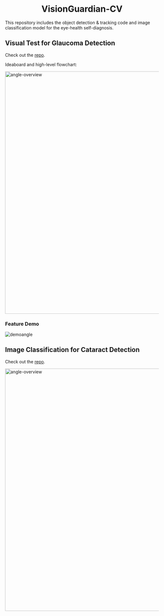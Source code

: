 <h1 align='center'>
  VisionGuardian-CV
</h1>

This repository includes the object detection & tracking code and image classification model for the eye-health self-diagnosis.

## Visual Test for Glaucoma Detection
Check out the [repo](src).

Ideaboard and high-level flowchart:

<img width="792" alt="angle-overview" src="https://github.com/VisionGuardian/VisionGuardian-CV/assets/92397624/8f45a5fb-8577-427e-83e3-f3cea721c550">

### Feature Demo
![demoangle](https://github.com/VisionGuardian/VisionGuardian-CV/assets/92397624/2ba36f74-b4b6-4cd9-9a4f-b1bdc3b822cd)

## Image Classification for Cataract Detection
Check out the [repo](Cataract).

<img width="792" alt="angle-overview" src="https://github.com/VisionGuardian/VisionGuardian-CV/assets/92397624/940f83c5-19ed-4e1e-b24b-958756b92de8">
